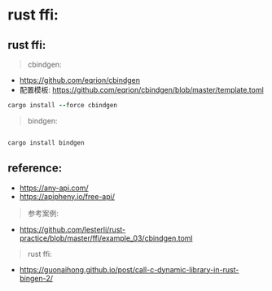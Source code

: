 # rust ffi:

## rust ffi:

> cbindgen:

- https://github.com/eqrion/cbindgen
- 配置模板: https://github.com/eqrion/cbindgen/blob/master/template.toml

```ruby
cargo install --force cbindgen


```

> bindgen:

```ruby

cargo install bindgen

```

## reference:

- https://any-api.com/
- https://apipheny.io/free-api/

> 参考案例:

- https://github.com/lesterli/rust-practice/blob/master/ffi/example_03/cbindgen.toml

> rust ffi:

- https://guonaihong.github.io/post/call-c-dynamic-library-in-rust-bingen-2/
